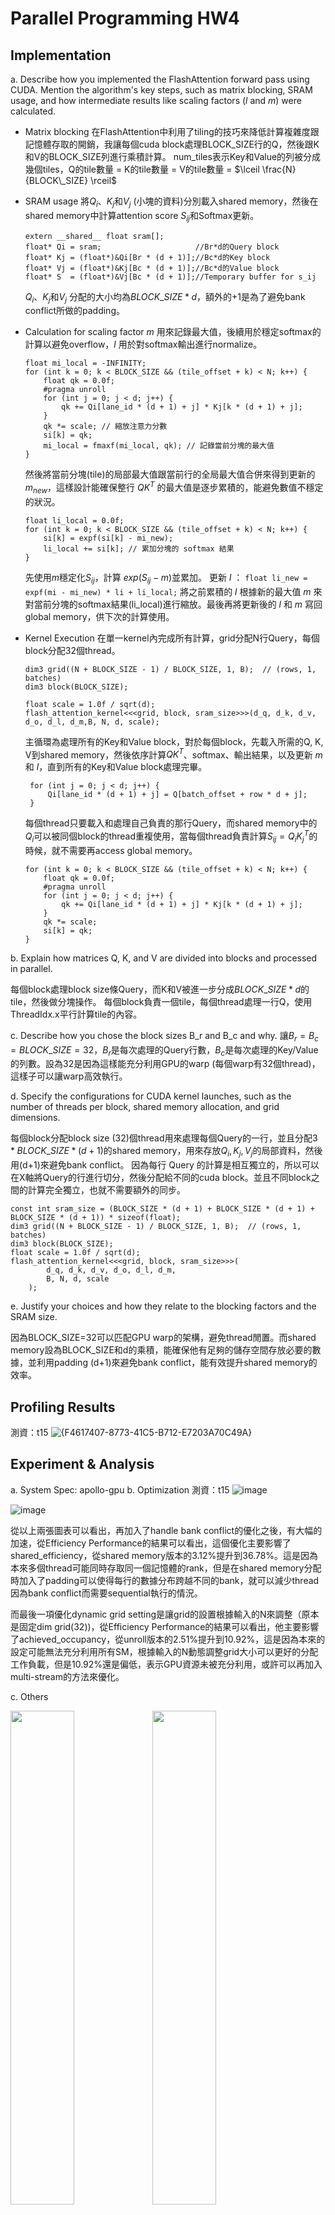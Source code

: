 # Parallel Programming HW4

## Implementation
a. Describe how you implemented the FlashAttention forward pass using CUDA. Mention the algorithm's key steps, such as matrix blocking, SRAM usage, and how intermediate results like scaling factors (*l* and *m*) were calculated.
- Matrix blocking
    在FlashAttention中利用了tiling的技巧來降低計算複雜度跟記憶體存取的開銷，我讓每個cuda block處理BLOCK_SIZE行的Q，然後跟K和V的BLOCK_SIZE列進行乘積計算。
    num_tiles表示Key和Value的列被分成幾個tiles，Q的tile數量 = K的tile數量 = V的tile數量 = $\lceil \frac{N}{BLOCK\_SIZE} \rceil$
    
- SRAM usage
    將$Q_i$、$K_j$和$V_j$ (小塊的資料)分別載入shared memory，然後在shared memory中計算attention score $S_{ij}$和Softmax更新。
    ```c=
    extern __shared__ float sram[];
    float* Qi = sram;                     //Br*d的Query block
    float* Kj = (float*)&Qi[Br * (d + 1)];//Bc*d的Key block
    float* Vj = (float*)&Kj[Bc * (d + 1)];//Bc*d的Value block
    float* S  = (float*)&Vj[Bc * (d + 1)];//Temporary buffer for s_ij
    ```
    $Q_i$、$K_j$和$V_j$ 分配的大小均為$BLOCK\_SIZE * d$，額外的+1是為了避免bank conflict所做的padding。

- Calculation for scaling factor
    *m* 用來記錄最大值，後續用於穩定softmax的計算以避免overflow，*l* 用於對softmax輸出進行normalize。
    ```c=
    float mi_local = -INFINITY;
    for (int k = 0; k < BLOCK_SIZE && (tile_offset + k) < N; k++) {
        float qk = 0.0f;
        #pragma unroll
        for (int j = 0; j < d; j++) {
            qk += Qi[lane_id * (d + 1) + j] * Kj[k * (d + 1) + j];
        }
        qk *= scale; // 縮放注意力分數
        si[k] = qk;
        mi_local = fmaxf(mi_local, qk); // 記錄當前分塊的最大值
    }
    ```
    然後將當前分塊(tile)的局部最大值跟當前行的全局最大值合併來得到更新的$m_{new}$，這樣設計能確保整行 $QK^T$ 的最大值是逐步累積的，能避免數值不穩定的狀況。
    ```c=
    float li_local = 0.0f;
    for (int k = 0; k < BLOCK_SIZE && (tile_offset + k) < N; k++) {
        si[k] = expf(si[k] - mi_new); 
        li_local += si[k]; // 累加分塊的 softmax 結果
    }
    ```
    先使用*m*穩定化$S_{ij}$，計算 $exp(S_{ij} - m)$並累加。
    更新 *l* ：
    `float li_new = expf(mi - mi_new) * li + li_local;`
    將之前累積的 *l* 根據新的最大值 *m* 來對當前分塊的softmax結果(li_local)進行縮放。最後再將更新後的 *l* 和 *m* 寫回global memory，供下次的計算使用。
    
- Kernel Execution
    在單一kernel內完成所有計算，grid分配N行Query，每個block分配32個thread。
    ```c=
    dim3 grid((N + BLOCK_SIZE - 1) / BLOCK_SIZE, 1, B);  // (rows, 1, batches)
    dim3 block(BLOCK_SIZE);

    float scale = 1.0f / sqrt(d);
    flash_attention_kernel<<<grid, block, sram_size>>>(d_q, d_k, d_v, d_o, d_l, d_m,B, N, d, scale);
    ```
    
    主循環為處理所有的Key和Value block，對於每個block，先載入所需的Q, K, V到shared memory，然後依序計算$QK^T$、softmax、輸出結果，以及更新 *m* 和 *l*，直到所有的Key和Value block處理完畢。
    
   ```c=
    for (int j = 0; j < d; j++) {
        Qi[lane_id * (d + 1) + j] = Q[batch_offset + row * d + j];
    }
    ```
    每個thread只要載入和處理自己負責的那行Query，而shared memory中的$Q_i$可以被同個block的thread重複使用，當每個thread負責計算$S_{ij} = Q_i K_j^T$的時候，就不需要再access global memory。
    ```c=
    for (int k = 0; k < BLOCK_SIZE && (tile_offset + k) < N; k++) {
        float qk = 0.0f;
        #pragma unroll
        for (int j = 0; j < d; j++) {
            qk += Qi[lane_id * (d + 1) + j] * Kj[k * (d + 1) + j];
        }
        qk *= scale;
        si[k] = qk;
    }
    ```


b. Explain how matrices Q, K, and V are divided into blocks and processed in parallel.

每個block處理block size條Query，而K和V被進一步分成$BLOCK\_SIZE * d$的tile，然後做分塊操作。
每個block負責一個tile，每個thread處理一行Q，使用ThreadIdx.x平行計算tile的內容。

c. Describe how you chose the block sizes B_r and B_c and why.
讓$B_r = B_c = BLOCK\_SIZE = 32$，$B_r$是每次處理的Query行數，$B_c$是每次處理的Key/Value的列數。設為32是因為這樣能充分利用GPU的warp (每個warp有32個thread)，這樣子可以讓warp高效執行。

d. Specify the configurations for CUDA kernel launches, such as the number of threads per block, shared memory allocation, and grid dimensions.

每個block分配block size (32)個thread用來處理每個Query的一行，並且分配$3*BLOCK\_SIZE*(d+1)$的shared memory，用來存放$Q_i, K_j, V_j$的局部資料，然後用(d+1)來避免bank conflict。
因為每行 Query 的計算是相互獨立的，所以可以在X軸將Query的行進行切分，然後分配給不同的cuda block。並且不同block之間的計算完全獨立，也就不需要額外的同步。
    
```c=
const int sram_size = (BLOCK_SIZE * (d + 1) + BLOCK_SIZE * (d + 1) + BLOCK_SIZE * (d + 1)) * sizeof(float);
dim3 grid((N + BLOCK_SIZE - 1) / BLOCK_SIZE, 1, B);  // (rows, 1, batches)
dim3 block(BLOCK_SIZE);   
float scale = 1.0f / sqrt(d);
flash_attention_kernel<<<grid, block, sram_size>>>(
        d_q, d_k, d_v, d_o, d_l, d_m,
        B, N, d, scale
    );
```


e. Justify your choices and how they relate to the blocking factors and the SRAM size.

因為BLOCK_SIZE=32可以匹配GPU warp的架構，避免thread閒置。而shared memory設為BLOCK_SIZE和d的乘積，能確保他有足夠的儲存空間存放必要的數據，並利用padding (d+1)來避免bank conflict，能有效提升shared memory的效率。

## Profiling Results
測資：t15
![{F4617407-8773-41C5-B712-E7203A70C49A}](https://hackmd.io/_uploads/BycRkYEr1x.png)


## Experiment & Analysis
a. System Spec: apollo-gpu
b. Optimization
測資：t15
![image](https://hackmd.io/_uploads/ByiUi5EHJe.png)

![image](https://hackmd.io/_uploads/SJP8RSHB1l.png)

從以上兩張圖表可以看出，再加入了handle bank conflict的優化之後，有大幅的加速，從Efficiency Performance的結果可以看出，這個優化主要影響了shared_efficiency，從shared memory版本的3.12%提升到36.78%。這是因為本來多個thread可能同時存取同一個記憶體的rank，但是在shared memory分配時加入了padding可以使得每行的數據分布跨越不同的bank，就可以減少thread因為bank conflict而需要sequential執行的情況。

而最後一項優化dynamic grid setting是讓grid的設置根據輸入的N來調整（原本是固定dim grid(32))，從Efficiency Performance的結果可以看出，他主要影響了achieved_occupancy，從unroll版本的2.51%提升到10.92%，這是因為本來的設定可能無法充分利用所有SM，根據輸入的N動態調整grid大小可以更好的分配工作負載，但是10.92%還是偏低，表示GPU資源未被充分利用，或許可以再加入multi-stream的方法來優化。

c. Others

<image src="https://hackmd.io/_uploads/BksE4wSryl.png" width=45%><image src="https://hackmd.io/_uploads/SyKD4vHSkx.png" width=45%>

這個實驗分析了不同輸入參數對於memory throughput的影響，可以看出對於不同的N和B，他們的數值變化對throughput並無太大的影響，然而d=32則比d=64有將近兩倍的throughput。這是因為當d比較小的時候，每次memory access的數據較小，可以更有效地利用快取和記憶體頻寬，減少了memory access的延遲。


